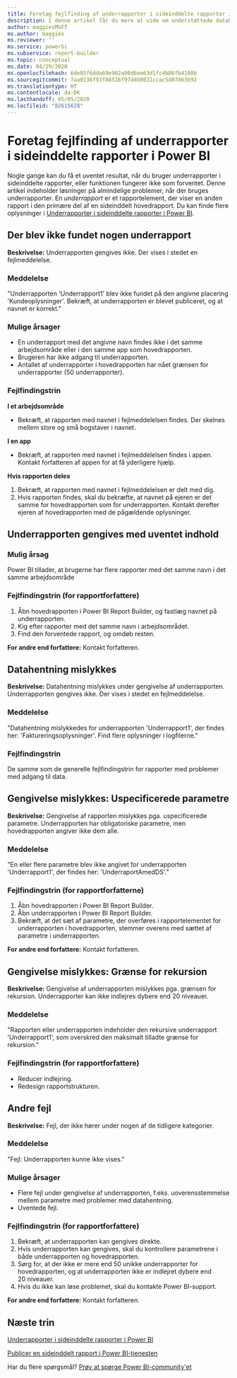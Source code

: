 ```yaml
---
title: Foretag fejlfinding af underrapporter i sideinddelte rapporter i Power BI
description: I denne artikel får du mere at vide om understøttede datakilder for sideinddelte rapporter i Power BI-tjenesten, og hvordan du opretter forbindelse til datakilder i Azure SQL Database.
author: maggiesMSFT
ms.author: maggies
ms.reviewer: ''
ms.service: powerbi
ms.subservice: report-builder
ms.topic: conceptual
ms.date: 04/29/2020
ms.openlocfilehash: 6de85f6dda69e902a98d6ee63d1fc4b86fb4180b
ms.sourcegitcommit: 7aa0136f93f88516f97ddd8031ccac5d07863b92
ms.translationtype: HT
ms.contentlocale: da-DK
ms.lasthandoff: 05/05/2020
ms.locfileid: "82615628"
---
```

# <a name="troubleshoot-subreports-in-power-bi-paginated-reports"></a>Foretag fejlfinding af underrapporter i sideinddelte rapporter i Power BI

Nogle gange kan du få et uventet resultat, når du bruger underrapporter i sideinddelte rapporter, eller funktionen fungerer ikke som forventet. Denne artikel indeholder løsninger på almindelige problemer, når der bruges underrapporter. En *underrapport* er et rapportelement, der viser en anden rapport i den primære del af en sideinddelt hovedrapport. Du kan finde flere oplysninger i [Underrapporter i sideinddelte rapporter i Power BI](subreports.md).

## <a name="subreport-couldnt-be-found"></a>Der blev ikke fundet nogen underrapport

**Beskrivelse:** Underrapporten gengives ikke. Der vises i stedet en fejlmeddelelse.

### <a name="message"></a>Meddelelse

"Underrapporten 'Underrapport1' blev ikke fundet på den angivne placering 'Kundeoplysninger'. Bekræft, at underrapporten er blevet publiceret, og at navnet er korrekt."

### <a name="possible-reasons"></a>Mulige årsager

- En underrapport med det angivne navn findes ikke i det samme arbejdsområde eller i den samme app som hovedrapporten.
- Brugeren har ikke adgang til underrapporten.
- Antallet af underrapporter i hovedrapporten har nået grænsen for underrapporter (50 underrapporter).

### <a name="troubleshooting-steps"></a>Fejlfindingstrin

**I et arbejdsområde**

- Bekræft, at rapporten med navnet i fejlmeddelelsen findes. Der skelnes mellem store og små bogstaver i navnet.

**I en app**

- Bekræft, at rapporten med navnet i fejlmeddelelsen findes i appen. Kontakt forfatteren af appen for at få yderligere hjælp.

**Hvis rapporten deles**

1. Bekræft, at rapporten med navnet i fejlmeddelelsen er delt med dig.
2. Hvis rapporten findes, skal du bekræfte, at navnet på ejeren er det samme for hovedrapporten som for underrapporten. Kontakt derefter ejeren af hovedrapporten med de pågældende oplysninger.

## <a name="subreport-renders-with-unexpected-content"></a>Underrapporten gengives med uventet indhold

### <a name="possible-reason"></a>Mulig årsag

Power BI tillader, at brugerne har flere rapporter med det samme navn i det samme arbejdsområde

### <a name="troubleshooting-steps-for-report-authors"></a>Fejlfindingstrin (for rapportforfattere)

1. Åbn hovedrapporten i Power BI Report Builder, og fastlæg navnet på underrapporten.
2. Kig efter rapporter med det samme navn i arbejdsområdet.
3. Find den forventede rapport, og omdøb resten.

**For andre end forfattere:** Kontakt forfatteren.

## <a name="data-retrieval-fails"></a>Datahentning mislykkes

**Beskrivelse:** Datahentning mislykkes under gengivelse af underrapporten. Underrapporten gengives ikke. Der vises i stedet en fejlmeddelelse.

### <a name="message"></a>Meddelelse

"Datahentning mislykkedes for underrapporten 'Underrapport1', der findes her: 'Faktureringsoplysninger'. Find flere oplysninger i logfilerne."

### <a name="troubleshooting-steps"></a>Fejlfindingstrin

De samme som de generelle fejlfindingstrin for rapporter med problemer med adgang til data.

## <a name="rendering-fails-unspecified-parameters"></a>Gengivelse mislykkes: Uspecificerede parametre

**Beskrivelse:** Gengivelse af rapporten mislykkes pga. uspecificerede parametre. Underrapporten har obligatoriske parametre, men hovedrapporten angiver ikke dem alle.

### <a name="message"></a>Meddelelse 
"En eller flere parametre blev ikke angivet for underrapporten 'Underrapport1', der findes her: 'UnderraportAmedDS'."

### <a name="troubleshooting-steps-for-the-report-author"></a>Fejlfindingstrin (for rapportforfatterne)

1. Åbn hovedrapporten i Power BI Report Builder.
2. Åbn underrapporten i Power BI Report Builder.
3. Bekræft, at det sæt af parametre, der overføres i rapportelementet for underrapporten i hovedrapporten, stemmer overens med sættet af parametre i underrapporten.

**For andre end forfattere:** Kontakt forfatteren.

## <a name="rendering-fails-recursion-limit"></a>Gengivelse mislykkes: Grænse for rekursion

**Beskrivelse:** Gengivelse af underrapporten mislykkes pga. grænsen for rekursion. Underrapporter kan ikke indlejres dybere end 20 niveauer.

### <a name="message"></a>Meddelelse

"Rapporten eller underrapporten indeholder den rekursive underrapport 'Underrapport1', som overskred den maksimalt tilladte grænse for rekursion."

### <a name="troubleshooting-steps-for-report-authors"></a>Fejlfindingstrin (for rapportforfattere)

- Reducer indlejring.
- Redesign rapportstrukturen.

## <a name="other-errors"></a>Andre fejl

**Beskrivelse:** Fejl, der ikke hører under nogen af de tidligere kategorier.

### <a name="message"></a>Meddelelse

"Fejl: Underrapporten kunne ikke vises."

### <a name="possible-reasons"></a>Mulige årsager

- Flere fejl under gengivelse af underrapporten, f.eks. uoverensstemmelse mellem parametre med problemer med datahentning.
- Uventede fejl.

### <a name="troubleshooting-steps-for-report-authors"></a>Fejlfindingstrin (for rapportforfattere)

1. Bekræft, at underrapporten kan gengives direkte.
2. Hvis underrapporten kan gengives, skal du kontrollere parametrene i både underrapporten og hovedrapporten.
3. Sørg for, at der ikke er mere end 50 unikke underrapporter for hovedrapporten, og at underrapporten ikke er indlejret dybere end 20 niveauer.
4. Hvis du ikke kan løse problemet, skal du kontakte Power BI-support.

**For andre end forfattere:** Kontakt forfatteren.

## <a name="next-steps"></a>Næste trin

[Underrapporter i sideinddelte rapporter i Power BI](subreports.md)

[Publicer en sideinddelt rapport i Power BI-tjenesten](../consumer/paginated-reports-view-power-bi-service.md)

Har du flere spørgsmål? [Prøv at spørge Power BI-community'et](https://community.powerbi.com/)
